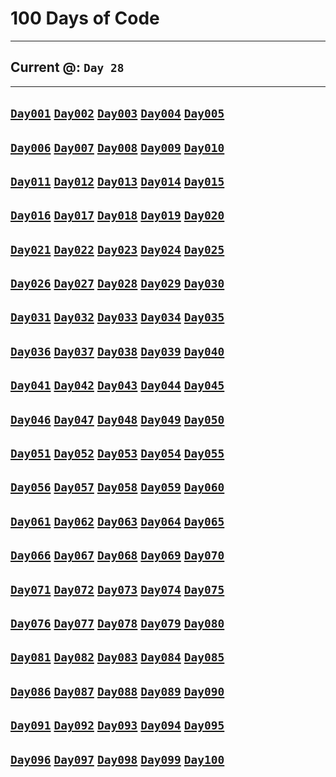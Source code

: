 # 100 Days of Code
___
## Current @: `Day 28`
___
## [`Day001`](https://github.com/pullynnhah/100DaysOfCode/tree/master/Day001) [`Day002`](https://github.com/pullynnhah/100DaysOfCode/tree/master/Day002) [`Day003`](https://github.com/pullynnhah/100DaysOfCode/tree/master/Day003) [`Day004`](https://github.com/pullynnhah/100DaysOfCode/tree/master/Day004) [`Day005`](https://github.com/pullynnhah/100DaysOfCode/tree/master/Day005)
## [`Day006`](https://github.com/pullynnhah/100DaysOfCode/tree/master/Day006) [`Day007`](https://github.com/pullynnhah/100DaysOfCode/tree/master/Day007) [`Day008`](https://github.com/pullynnhah/100DaysOfCode/tree/master/Day008) [`Day009`](https://github.com/pullynnhah/100DaysOfCode/tree/master/Day009) [`Day010`](https://github.com/pullynnhah/100DaysOfCode/tree/master/Day010)
## [`Day011`](https://github.com/pullynnhah/100DaysOfCode/tree/master/Day011) [`Day012`](https://github.com/pullynnhah/100DaysOfCode/tree/master/Day012) [`Day013`](https://github.com/pullynnhah/100DaysOfCode/tree/master/Day013) [`Day014`](https://github.com/pullynnhah/100DaysOfCode/tree/master/Day014) [`Day015`](https://github.com/pullynnhah/100DaysOfCode/tree/master/Day015)
## [`Day016`](https://github.com/pullynnhah/100DaysOfCode/tree/master/Day016) [`Day017`](https://github.com/pullynnhah/100DaysOfCode/tree/master/Day017) [`Day018`](https://github.com/pullynnhah/100DaysOfCode/tree/master/Day018) [`Day019`](https://github.com/pullynnhah/100DaysOfCode/tree/master/Day019) [`Day020`](https://github.com/pullynnhah/100DaysOfCode/tree/master/Day020)
## [`Day021`](https://github.com/pullynnhah/100DaysOfCode/tree/master/Day021) [`Day022`](https://github.com/pullynnhah/100DaysOfCode/tree/master/Day022) [`Day023`](https://github.com/pullynnhah/100DaysOfCode/tree/master/Day023) [`Day024`](https://github.com/pullynnhah/100DaysOfCode/tree/master/Day024) [`Day025`](https://github.com/pullynnhah/100DaysOfCode/tree/master/Day025)
## [`Day026`](https://github.com/pullynnhah/100DaysOfCode/tree/master/Day026) [`Day027`](https://github.com/pullynnhah/100DaysOfCode/tree/master/Day027) [`Day028`](https://github.com/pullynnhah/100DaysOfCode/tree/master/Day028) [`Day029`](https://github.com/pullynnhah/100DaysOfCode/tree/master/Day029) [`Day030`](https://github.com/pullynnhah/100DaysOfCode/tree/master/Day030)
## [`Day031`](https://github.com/pullynnhah/100DaysOfCode/tree/master/Day031) [`Day032`](https://github.com/pullynnhah/100DaysOfCode/tree/master/Day032) [`Day033`](https://github.com/pullynnhah/100DaysOfCode/tree/master/Day033) [`Day034`](https://github.com/pullynnhah/100DaysOfCode/tree/master/Day034) [`Day035`](https://github.com/pullynnhah/100DaysOfCode/tree/master/Day035)
## [`Day036`](https://github.com/pullynnhah/100DaysOfCode/tree/master/Day036) [`Day037`](https://github.com/pullynnhah/100DaysOfCode/tree/master/Day037) [`Day038`](https://github.com/pullynnhah/100DaysOfCode/tree/master/Day038) [`Day039`](https://github.com/pullynnhah/100DaysOfCode/tree/master/Day039) [`Day040`](https://github.com/pullynnhah/100DaysOfCode/tree/master/Day040)
## [`Day041`](https://github.com/pullynnhah/100DaysOfCode/tree/master/Day041) [`Day042`](https://github.com/pullynnhah/100DaysOfCode/tree/master/Day042) [`Day043`](https://github.com/pullynnhah/100DaysOfCode/tree/master/Day043) [`Day044`](https://github.com/pullynnhah/100DaysOfCode/tree/master/Day044) [`Day045`](https://github.com/pullynnhah/100DaysOfCode/tree/master/Day045)
## [`Day046`](https://github.com/pullynnhah/100DaysOfCode/tree/master/Day046) [`Day047`](https://github.com/pullynnhah/100DaysOfCode/tree/master/Day047) [`Day048`](https://github.com/pullynnhah/100DaysOfCode/tree/master/Day048) [`Day049`](https://github.com/pullynnhah/100DaysOfCode/tree/master/Day049) [`Day050`](https://github.com/pullynnhah/100DaysOfCode/tree/master/Day050)
## [`Day051`](https://github.com/pullynnhah/100DaysOfCode/tree/master/Day051) [`Day052`](https://github.com/pullynnhah/100DaysOfCode/tree/master/Day052) [`Day053`](https://github.com/pullynnhah/100DaysOfCode/tree/master/Day053) [`Day054`](https://github.com/pullynnhah/100DaysOfCode/tree/master/Day054) [`Day055`](https://github.com/pullynnhah/100DaysOfCode/tree/master/Day055)
## [`Day056`](https://github.com/pullynnhah/100DaysOfCode/tree/master/Day056) [`Day057`](https://github.com/pullynnhah/100DaysOfCode/tree/master/Day057) [`Day058`](https://github.com/pullynnhah/100DaysOfCode/tree/master/Day058) [`Day059`](https://github.com/pullynnhah/100DaysOfCode/tree/master/Day059) [`Day060`](https://github.com/pullynnhah/100DaysOfCode/tree/master/Day060)
## [`Day061`](https://github.com/pullynnhah/100DaysOfCode/tree/master/Day061) [`Day062`](https://github.com/pullynnhah/100DaysOfCode/tree/master/Day062) [`Day063`](https://github.com/pullynnhah/100DaysOfCode/tree/master/Day063) [`Day064`](https://github.com/pullynnhah/100DaysOfCode/tree/master/Day064) [`Day065`](https://github.com/pullynnhah/100DaysOfCode/tree/master/Day065)
## [`Day066`](https://github.com/pullynnhah/100DaysOfCode/tree/master/Day066) [`Day067`](https://github.com/pullynnhah/100DaysOfCode/tree/master/Day067) [`Day068`](https://github.com/pullynnhah/100DaysOfCode/tree/master/Day068) [`Day069`](https://github.com/pullynnhah/100DaysOfCode/tree/master/Day069) [`Day070`](https://github.com/pullynnhah/100DaysOfCode/tree/master/Day070)
## [`Day071`](https://github.com/pullynnhah/100DaysOfCode/tree/master/Day071) [`Day072`](https://github.com/pullynnhah/100DaysOfCode/tree/master/Day072) [`Day073`](https://github.com/pullynnhah/100DaysOfCode/tree/master/Day073) [`Day074`](https://github.com/pullynnhah/100DaysOfCode/tree/master/Day074) [`Day075`](https://github.com/pullynnhah/100DaysOfCode/tree/master/Day075)
## [`Day076`](https://github.com/pullynnhah/100DaysOfCode/tree/master/Day076) [`Day077`](https://github.com/pullynnhah/100DaysOfCode/tree/master/Day077) [`Day078`](https://github.com/pullynnhah/100DaysOfCode/tree/master/Day078) [`Day079`](https://github.com/pullynnhah/100DaysOfCode/tree/master/Day079) [`Day080`](https://github.com/pullynnhah/100DaysOfCode/tree/master/Day080)
## [`Day081`](https://github.com/pullynnhah/100DaysOfCode/tree/master/Day081) [`Day082`](https://github.com/pullynnhah/100DaysOfCode/tree/master/Day082) [`Day083`](https://github.com/pullynnhah/100DaysOfCode/tree/master/Day083) [`Day084`](https://github.com/pullynnhah/100DaysOfCode/tree/master/Day084) [`Day085`](https://github.com/pullynnhah/100DaysOfCode/tree/master/Day085)
## [`Day086`](https://github.com/pullynnhah/100DaysOfCode/tree/master/Day086) [`Day087`](https://github.com/pullynnhah/100DaysOfCode/tree/master/Day087) [`Day088`](https://github.com/pullynnhah/100DaysOfCode/tree/master/Day088) [`Day089`](https://github.com/pullynnhah/100DaysOfCode/tree/master/Day089) [`Day090`](https://github.com/pullynnhah/100DaysOfCode/tree/master/Day090)
## [`Day091`](https://github.com/pullynnhah/100DaysOfCode/tree/master/Day091) [`Day092`](https://github.com/pullynnhah/100DaysOfCode/tree/master/Day092) [`Day093`](https://github.com/pullynnhah/100DaysOfCode/tree/master/Day093) [`Day094`](https://github.com/pullynnhah/100DaysOfCode/tree/master/Day094) [`Day095`](https://github.com/pullynnhah/100DaysOfCode/tree/master/Day095)
## [`Day096`](https://github.com/pullynnhah/100DaysOfCode/tree/master/Day096) [`Day097`](https://github.com/pullynnhah/100DaysOfCode/tree/master/Day097) [`Day098`](https://github.com/pullynnhah/100DaysOfCode/tree/master/Day098) [`Day099`](https://github.com/pullynnhah/100DaysOfCode/tree/master/Day099) [`Day100`](https://github.com/pullynnhah/100DaysOfCode/tree/master/Day100)
